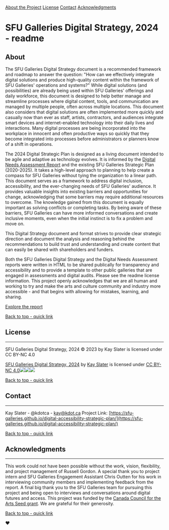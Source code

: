[About the Project](#about) [License](#license) [Contact](#contact) [Acknowledgments](#acknowledgments)

# SFU Galleries Digital Strategy, 2024 - readme

## About

The SFU Galleries Digital Strategy document is a recommended framework and roadmap to answer the question: "How can we effectively integrate digital solutions and produce high-quality content within the framework of SFU Galleries' operations and systems?" While digital solutions (and possibilities) are already being used within SFU Galleries' offerings and daily workforce, this document is designed to help better manage and streamline processes where digital content, tools, and communication are managed by multiple people, often across multiple locations. This document also considers that digital solutions are often implemented more quickly and casually now than ever as staff, artists, contractors, and audiences integrate smart devices and internet-enabled technology into their daily lives and interactions. Many digital processes are being incorporated into the workplace in innocent and often productive ways so quickly that they become integrated into processes before administrators or planners know of a shift in operations.

The 2024 Digital Strategic Plan is designed as a living document intended to be agile and adaptive as technology evolves. It is informed by the [Digital Needs Assessment Report](https://github.com/sfu-galleries/digital-accessibility-needs-assessment/blob/main/index.html) and the existing SFU Galleries Strategic Plan (2020-2025). It takes a high-level approach to planning to help create a compass for SFU Galleries without tying the organization to a linear path. This document serves as a framework to address digital inclusion, accessibility, and the ever-changing needs of SFU Galleries' audience. It provides valuable insights into existing barriers and opportunities for change, acknowledging that some barriers may require additional resources to overcome. The knowledge gained from this document is equally important as solving conflicts or completing tasks. By being aware of these barriers, SFU Galleries can have more informed conversations and create inclusive moments, even when the initial instinct is to fix a problem and move on.

This Digital Strategy document and format strives to provide clear strategic direction and document the analysis and reasoning behind the recommendations to build trust and understanding and create content that can easily be shared with shareholders and funders.

Both the SFU Galleries Digital Strategy and the Digital Needs Assessment reports were written in HTML to be shared publically for transparency and accessibility and to provide a template to other public galleries that are engaged in assessments and digital audits. Please see the readme license information. This project openly acknowledges that we are all human and working to try and make the arts and culture community and industry more accessible - and that begins with allowing for mistakes, learning, and sharing.

[Explore the report](https://sfu-galleries.github.io/digital-accessibility-strategic-plan/)

[Back to top - quick link](#top)

## License
-------

SFU Galleries Digital Strategy, 2024 © 2023 by Kay Slater is licensed under CC BY-NC 4.0 

[SFU Galleries Digital Strategy, 2024](https://github.com/sfu-galleries/digital-accessibility-strategic-plan/blob/main/index.html) by [Kay Slater](https://kdot.ca) is licensed under [CC BY-NC 4.0![](https://mirrors.creativecommons.org/presskit/icons/cc.svg?ref=chooser-v1)![](https://mirrors.creativecommons.org/presskit/icons/by.svg?ref=chooser-v1)![](https://mirrors.creativecommons.org/presskit/icons/nc.svg?ref=chooser-v1)](https://creativecommons.org/licenses/by-nc/4.0/?ref=chooser-v1)

[Back to top - quick link](#top)

## Contact
-------

Kay Slater - @kdotca - kay@kdot.ca Project Link: [https://sfu-galleries.github.io/digital-accessibility-strategic-plan/](https://sfu-galleries.github.io/digital-accessibility-strategic-plan/)

[Back to top - quick link](#top)

## Acknowledgments
---------------

This work could not have been possible without the work, vision, flexibility, and project management of Russell Gordon. A special thank you to project intern and SFU Galleries Engagement Assistant Chris Outten for his work in interviewing community members and implementing feedback from the report. A final big thank you to the SFU Galleries team for pursuing this project and being open to interviews and conversations around digital futures and access. This project was funded by the [Canada Council for the Arts Seed grant](https://canadacouncil.ca/funding/strategic-funds/strategic-innovation-fund/innovation-grants/seed). We are grateful for their generosity.

[Back to top - quick link](#top)

❤️
